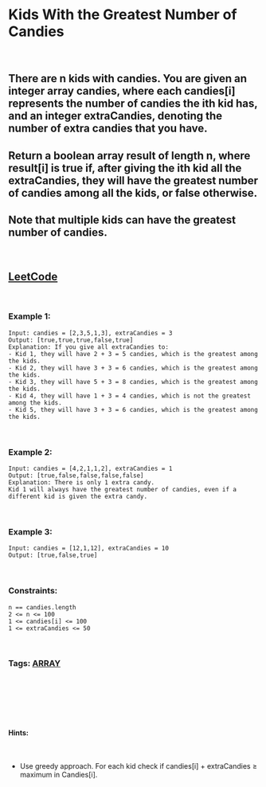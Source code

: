 # Kids With the Greatest Number of Candies

<br>

## There are n kids with candies. You are given an integer array candies, where each candies[i] represents the number of candies the ith kid has, and an integer extraCandies, denoting the number of extra candies that you have.

## Return a boolean array result of length n, where result[i] is true if, after giving the ith kid all the extraCandies, they will have the greatest number of candies among all the kids, or false otherwise.

## Note that multiple kids can have the greatest number of candies.

<br>

## [LeetCode](https://leetcode.com/problems/kids-with-the-greatest-number-of-candies/)

<br>

### Example 1:
```
Input: candies = [2,3,5,1,3], extraCandies = 3
Output: [true,true,true,false,true] 
Explanation: If you give all extraCandies to:
- Kid 1, they will have 2 + 3 = 5 candies, which is the greatest among the kids.
- Kid 2, they will have 3 + 3 = 6 candies, which is the greatest among the kids.
- Kid 3, they will have 5 + 3 = 8 candies, which is the greatest among the kids.
- Kid 4, they will have 1 + 3 = 4 candies, which is not the greatest among the kids.
- Kid 5, they will have 3 + 3 = 6 candies, which is the greatest among the kids.
```
<br>

### Example 2:
```
Input: candies = [4,2,1,1,2], extraCandies = 1
Output: [true,false,false,false,false] 
Explanation: There is only 1 extra candy.
Kid 1 will always have the greatest number of candies, even if a different kid is given the extra candy.
```
<br>

### Example 3:
```
Input: candies = [12,1,12], extraCandies = 10
Output: [true,false,true]
```

<br>

### Constraints:
```
n == candies.length
2 <= n <= 100
1 <= candies[i] <= 100
1 <= extraCandies <= 50
```

<br>

### Tags: [ARRAY](https://leetcode.com/tag/array/)

<br>
<br>
<br>
<br>
<br>

#### Hints:

<br>

- Use greedy approach. For each kid check if candies[i] + extraCandies ≥ maximum in Candies[i].

